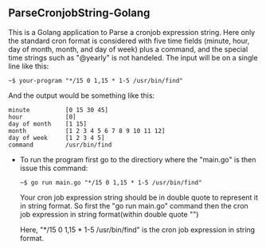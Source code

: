 ## ParseCronjobString-Golang
This is a Golang application to Parse a cronjob expression string.
Here only the standard cron format is considered with five time fields (minute, hour, day of month, month, and day of week) plus a command, and the special
time strings such as "@yearly" is not handeled. The input will be on a single line like this:
```
~$ your-program "*/15 0 1,15 * 1-5 /usr/bin/find"
```

And the output would be something like this:
```
minute          [0 15 30 45]
hour            [0]
day of month    [1 15]
month           [1 2 3 4 5 6 7 8 9 10 11 12]
day of week     [1 2 3 4 5]
command         /usr/bin/find
```

* To run the program first go to the directiory where the "main.go" is then issue this command:
  ```
  ~$ go run main.go "*/15 0 1,15 * 1-5 /usr/bin/find"
  ```

  Your cron job expression string should be in double quote to represent it in string format.
  So first the "go run main.go" command then the cron job expression in string format(within double quote "")
  
  Here, "*/15 0 1,15 * 1-5 /usr/bin/find" is the cron job expression in string format.
  

